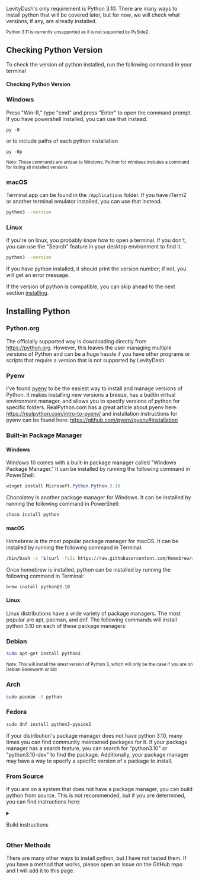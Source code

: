 LevityDash's only requirement is Python 3.10.
There are many ways to install python that will be covered later, but for now, we will check what versions, if any, are already installed.

<small>

Python 3.11 is currently unsupported as it is not supported by PySide2.

</small>


## Checking Python Version

To check the version of python installed, run the following command in your terminal

<!-- tabs:start -->

#### Checking Python Version <!-- {docsify-ignore} -->

### **Windows**

Press "Win-R," type "cmd" and press "Enter" to open the command prompt.  If you have powershell installed, you can use that instead.

```shell
py -0
```

or to include paths of each python installation

```shell
py -0p
```

<small>Note: These commands are unique to Windows.  Python for windows includes a command for listing all installed versions</small>

### **macOS**

Terminal.app can be found in the `/Applications` folder.  If you have iTerm2 or another terminal emulator installed, you can use that instead.

```bash
python3 --version
```

### **Linux**

If you're on linux, you probably know how to open a terminal.  If you don't, you can use the "Search" feature in your desktop environment to find it.

```bash
python3 --version
```

<!-- tabs:end -->

If you have python installed, it should print the version number; if not, you will get an error message.

If the version of python is compatible, you can skip ahead to the next section [installing](/installing.md).


## Installing Python

### Python.org
The officially supported way is downloading directly from https://python.org.  However, this leaves the user managing multiple versions of Python and can be a huge hassle if you have other programs or scripts that require a version that is not supported by LevityDash.

### Pyenv
I've found [pyenv](https://github.com/pyenv/pyenv) to be the easiest way to install and manage versions of Python.
It makes installing new versions a breeze, has a builtin virtual environment manager, and allows you to specify versions of python for specific folders. 
RealPython.com has a great article about pyenv here: https://realpython.com/intro-to-pyenv/
and installation instructions for pyenv can be found here: https://github.com/pyenv/pyenv#installation

### Built-in Package Manager

#### Windows

Windows 10 comes with a built-in package manager called "Windows Package Manager."  It can be installed by running the following command in PowerShell:

```powershell
winget install Microsoft.Python.Python.3.10
```

Chocolatey is another package manager for Windows.  It can be installed by running the following command in PowerShell:

```powershell
choco install python
```


#### macOS

Homebrew is the most popular package manager for macOS.  It can be installed by running the following command in Terminal:

```bash
/bin/bash -c "$(curl -fsSL https://raw.githubusercontent.com/Homebrew/install/HEAD/install.sh)"
```

Once homebrew is installed, python can be installed by running the following command in Terminal:

```bash
brew install python@3.10
```

#### Linux

Linux distributions have a wide variety of package managers.  The most popular are apt, pacman, and dnf.  The following commands will install python 3.10 on each of these package managers:
<!-- tabs:start -->

### **Debian**

```bash
sudo apt-get install python3
```

<small>Note: This will install the latest version of Python 3, which will only be the case if you are on Debian Bookworm or Sid</small>

### **Arch**

```bash
sudo pacman -S python
```

### **Fedora**

```bash
sudo dnf install python3-pyside2
```

<!-- tabs:end -->


If your distribution's package manager does not have python 3.10, many times you can find community maintained packages for it.
If your package manager has a search feature, you can search for "python3.10" or "python3.10-dev" to find the package.
Additionally, your package manager may have a way to specify a specific version of a package to install.

### From Source <!-- {docsify-ignore-all} -->
If you are on a system that does not have a package manager, you can build python from source.  This is not recommended, but if you are determined, you can find instructions here:

<details id=quick-start>
<summary id="quick-start-expander">

Build instructions

</summary>

### Building Python from Source <!-- {docsify-ignore} -->

The following only works on Unix-like systems.

#### Install Build Dependencies
Install the following dependencies:

<!-- tabs:start -->

#### Dependencies <!-- {docsify-ignore} -->

##### **Debian/Ubuntu**

```bash
sudo apt install build-essential zlib1g-dev libncurses5-dev libgdbm-devlibnss3-dev libssl-dev libreadline-dev libffi-dev wget git
```

##### **Arch**

```bash
sudo pacman -S base-devel zlib ncurses gdbm nss openssl readline libffi wget git
```

##### **Fedora**

```bash
sudo dnf install gcc zlib-devel bzip2 bzip2-devel readline-devel sqlite sqlite-devel openssl-devel tk-devel libffi-devel libuuid-devel xz-devel libffi-devel
```

<!-- tabs:end -->

#### Download the Source Code

```bash
MINOR=10
PATCH=9

wget https://www.python.org/ftp/python/3.$MINOR.$PATCH/Python-3.$MINOR.$PATCH.tar.xz
tar -xf Python-3.$MINOR.$PATCH.tar.xz
```

#### Build and Install

```bash
# Change to the directory where the source code was extracted
cd Python-3.$MINOR.$PATCH

# Configure the build
./configure --enable-optimizations

# Get the number of cores on your system or manually set it
CPU_CORES=$(nproc --all)

# Build and install
make -j $CPU_CORES
```

You can also install without overwriting the system python by running `make altinstall` instead of `make install`.
```bash
sudo make altinstall -j $CPU_CORES
```

</details>


### Other Methods
There are many other ways to install python, but I have not tested them.  If you have a method that works, please open an issue on the GitHub repo and I will add it to this page.